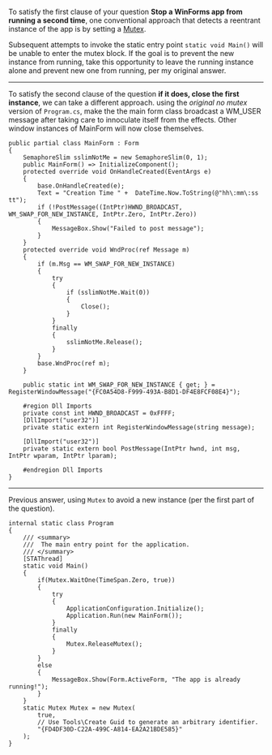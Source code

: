  To satisfy the first clause of your question **Stop a WinForms app from running a second time**, one conventional approach that detects a reentrant instance of the app is by setting a [Mutex](https://learn.microsoft.com/en-us/dotnet/api/system.threading.mutex?view=net-7.0). 

Subsequent attempts to invoke the static entry point `static void Main()` will be unable to enter the mutex block. If the goal is to prevent the new instance from running, take this opportunity to leave the running instance alone and prevent new one from running, per my original answer.

___


To satisfy the second clause of the question **if it does, close the first instance**, we can take a different approach. using the _original no mutex_ version of `Program.cs`,  make the the main form class broadcast a WM_USER message after taking care to innoculate itself from the effects. Other window instances of MainForm will now close themselves.

```
public partial class MainForm : Form
{
    SemaphoreSlim sslimNotMe = new SemaphoreSlim(0, 1);
    public MainForm() => InitializeComponent();
    protected override void OnHandleCreated(EventArgs e)
    {
        base.OnHandleCreated(e);
        Text = "Creation Time " +  DateTime.Now.ToString(@"hh\:mm\:ss tt");
        if (!PostMessage((IntPtr)HWND_BROADCAST, WM_SWAP_FOR_NEW_INSTANCE, IntPtr.Zero, IntPtr.Zero))
        {
            MessageBox.Show("Failed to post message");
        }
    }
    protected override void WndProc(ref Message m)
    {
        if (m.Msg == WM_SWAP_FOR_NEW_INSTANCE)
        {
            try
            {
                if (sslimNotMe.Wait(0))
                {
                    Close();
                }
            }
            finally
            {
                sslimNotMe.Release();
            }
        }
        base.WndProc(ref m);
    }

    public static int WM_SWAP_FOR_NEW_INSTANCE { get; } = RegisterWindowMessage("{FC0A54D8-F999-493A-B8D1-DF4E8FCF08E4}");

    #region Dll Imports
    private const int HWND_BROADCAST = 0xFFFF;
    [DllImport("user32")]
    private static extern int RegisterWindowMessage(string message);

    [DllImport("user32")]
    private static extern bool PostMessage(IntPtr hwnd, int msg, IntPtr wparam, IntPtr lparam);

    #endregion Dll Imports
}
```

___

Previous answer, using `Mutex` to avoid a new instance (per the first part of the question).

```
internal static class Program
{
    /// <summary>
    ///  The main entry point for the application.
    /// </summary>
    [STAThread]
    static void Main()
    {
        if(Mutex.WaitOne(TimeSpan.Zero, true))
        {
            try
            {
                ApplicationConfiguration.Initialize();
                Application.Run(new MainForm());
            }
            finally
            {
                Mutex.ReleaseMutex();
            }
        }
        else
        {
            MessageBox.Show(Form.ActiveForm, "The app is already running!");
        }
    }
    static Mutex Mutex = new Mutex(
        true,
        // Use Tools\Create Guid to generate an arbitrary identifier.
        "{FD4DF30D-C22A-499C-A814-EA2A21BDE585}"
    );
}
```